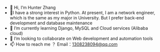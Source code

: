 - 👋 Hi, I’m Hunter Zhang
- 👀I have a strong interest in Python. At present, I am a network engineer, which is the same as my major in University. But I prefer back-end development and database maintenance
- 🌱 I’m currently learning Django, MySQL and Cloud services (Alibaba cloud)
- 💞️ I’m looking to collaborate on Web development and automation tools
- 📫 How to reach me ？ Email：1308238094@qq.com

<!---
CtripSZ/CtripSZ is a ✨ special ✨ repository because its `README.md` (this file) appears on your GitHub profile.
You can click the Preview link to take a look at your changes.
--->
